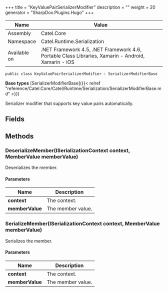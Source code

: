 

+++
title = "KeyValuePairSerializerModifier" 
description = ""
weight = 20
generator = "SharpDox.Plugins.Hugo"
+++

Name|Value
---|---
Assembly|Catel.Core
Namespace|Catel.Runtime.Serialization
Available on|.NET Framework 4.5, .NET Framework 4.6, Portable Class Libraries, Xamarin - Android, Xamarin - iOS

```
public class KeyValuePairSerializerModifier : SerializerModifierBase
```

**Base types**
[SerializerModifierBase]({{&lt; relref "reference/Catel.Core/Catel/Runtime/Serialization/SerializerModifierBase.md" &gt;}})

Serializer modifier that supports key value pairs automatically.

## Fields

## Methods

### DeserializeMember(ISerializationContext context, MemberValue memberValue)

Deserializes the member.

#### Parameters

Name|Description
---|---
**context**|The context.
**memberValue**|The member value.

### SerializeMember(ISerializationContext context, MemberValue memberValue)

Serializes the member.

#### Parameters

Name|Description
---|---
**context**|The context.
**memberValue**|The member value.

